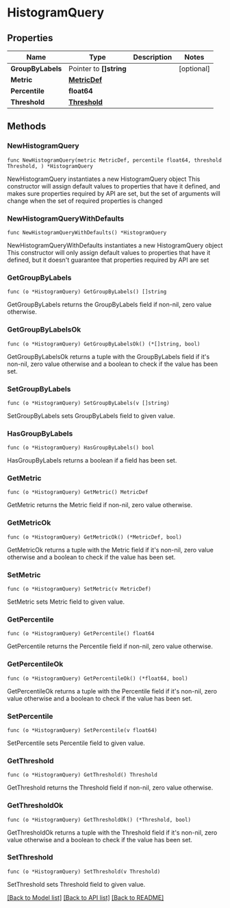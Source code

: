 # HistogramQuery

## Properties

Name | Type | Description | Notes
------------ | ------------- | ------------- | -------------
**GroupByLabels** | Pointer to **[]string** |  | [optional] 
**Metric** | [**MetricDef**](MetricDef.md) |  | 
**Percentile** | **float64** |  | 
**Threshold** | [**Threshold**](Threshold.md) |  | 

## Methods

### NewHistogramQuery

`func NewHistogramQuery(metric MetricDef, percentile float64, threshold Threshold, ) *HistogramQuery`

NewHistogramQuery instantiates a new HistogramQuery object
This constructor will assign default values to properties that have it defined,
and makes sure properties required by API are set, but the set of arguments
will change when the set of required properties is changed

### NewHistogramQueryWithDefaults

`func NewHistogramQueryWithDefaults() *HistogramQuery`

NewHistogramQueryWithDefaults instantiates a new HistogramQuery object
This constructor will only assign default values to properties that have it defined,
but it doesn't guarantee that properties required by API are set

### GetGroupByLabels

`func (o *HistogramQuery) GetGroupByLabels() []string`

GetGroupByLabels returns the GroupByLabels field if non-nil, zero value otherwise.

### GetGroupByLabelsOk

`func (o *HistogramQuery) GetGroupByLabelsOk() (*[]string, bool)`

GetGroupByLabelsOk returns a tuple with the GroupByLabels field if it's non-nil, zero value otherwise
and a boolean to check if the value has been set.

### SetGroupByLabels

`func (o *HistogramQuery) SetGroupByLabels(v []string)`

SetGroupByLabels sets GroupByLabels field to given value.

### HasGroupByLabels

`func (o *HistogramQuery) HasGroupByLabels() bool`

HasGroupByLabels returns a boolean if a field has been set.

### GetMetric

`func (o *HistogramQuery) GetMetric() MetricDef`

GetMetric returns the Metric field if non-nil, zero value otherwise.

### GetMetricOk

`func (o *HistogramQuery) GetMetricOk() (*MetricDef, bool)`

GetMetricOk returns a tuple with the Metric field if it's non-nil, zero value otherwise
and a boolean to check if the value has been set.

### SetMetric

`func (o *HistogramQuery) SetMetric(v MetricDef)`

SetMetric sets Metric field to given value.


### GetPercentile

`func (o *HistogramQuery) GetPercentile() float64`

GetPercentile returns the Percentile field if non-nil, zero value otherwise.

### GetPercentileOk

`func (o *HistogramQuery) GetPercentileOk() (*float64, bool)`

GetPercentileOk returns a tuple with the Percentile field if it's non-nil, zero value otherwise
and a boolean to check if the value has been set.

### SetPercentile

`func (o *HistogramQuery) SetPercentile(v float64)`

SetPercentile sets Percentile field to given value.


### GetThreshold

`func (o *HistogramQuery) GetThreshold() Threshold`

GetThreshold returns the Threshold field if non-nil, zero value otherwise.

### GetThresholdOk

`func (o *HistogramQuery) GetThresholdOk() (*Threshold, bool)`

GetThresholdOk returns a tuple with the Threshold field if it's non-nil, zero value otherwise
and a boolean to check if the value has been set.

### SetThreshold

`func (o *HistogramQuery) SetThreshold(v Threshold)`

SetThreshold sets Threshold field to given value.



[[Back to Model list]](../README.md#documentation-for-models) [[Back to API list]](../README.md#documentation-for-api-endpoints) [[Back to README]](../README.md)


